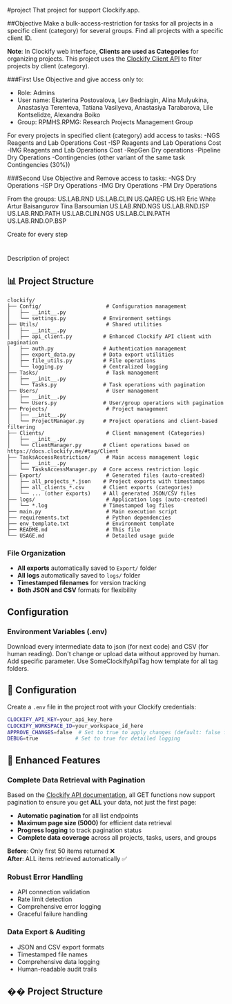 #project
That project for support Clockify.app.

##Objective
Make a bulk-access-restriction for tasks for all projects in a specific client (category) for several groups. 
Find all projects with a specific client ID.

**Note**: In Clockify web interface, **Clients are used as Categories** for organizing projects. This project uses the [Clockify Client API](https://docs.clockify.me/#tag/Client) to filter projects by client (category).

###First
Use Objective and give access only to:
- Role: Admins
- User name: Ekaterina Postovalova, Lev Bedniagin, Alina Mulyukina, Anastasiya Terenteva, Tatiana Vasilyeva, Anastasiya Tarabarova, Lile Kontselidze, Alexandra Boiko
- Group: RPMHS.RPMG: Research Projects Management Group

For every projects in specified client (category) add access to tasks:
-NGS Reagents and Lab Operations Cost
-ISP Reagents and Lab Operations Cost
-IMG Reagents and Lab Operations Cost
-RepGen Dry operations
-Pipeline Dry Operations
-Contingencies (other variant of the same task Contingencies (30%))

###Second
Use Objective and Remove access to tasks:
-NGS Dry Operations
-ISP Dry Operations
-IMG Dry Operations
-PM Dry Operations

From the groups:
US.LAB.RND
US.LAB.CLIN
US.QAREG
US.HR
Eric White
Artur Baisangurov
Tina Barsoumian
US.LAB.RND.NGS
US.LAB.RND.ISP
US.LAB.RND.PATH
US.LAB.CLIN.NGS
US.LAB.CLIN.PATH
US.LAB.RND.OP.BSP

Create for every step 

#
Description of project

## 📊 Project Structure

```
clockify/
├── Config/                     # Configuration management
│   ├── __init__.py
│   └── settings.py            # Environment settings
├── Utils/                      # Shared utilities
│   ├── __init__.py
│   ├── api_client.py          # Enhanced Clockify API client with pagination
│   ├── auth.py                # Authentication management
│   ├── export_data.py         # Data export utilities
│   ├── file_utils.py          # File operations
│   └── logging.py             # Centralized logging
├── Tasks/                      # Task management
│   ├── __init__.py
│   └── Tasks.py               # Task operations with pagination
├── Users/                      # User management
│   ├── __init__.py
│   └── Users.py               # User/group operations with pagination
├── Projects/                   # Project management
│   ├── __init__.py
│   └── ProjectManager.py      # Project operations and client-based filtering
├── Clients/                    # Client management (Categories)
│   ├── __init__.py
│   └── ClientManager.py       # Client operations based on https://docs.clockify.me/#tag/Client
├── TasksAccessRestriction/     # Main access management logic
│   ├── __init__.py
│   └── TasksAccessManager.py  # Core access restriction logic
├── Export/                     # Generated files (auto-created)
│   ├── all_projects_*.json    # Project exports with timestamps
│   ├── all_clients_*.csv      # Client exports (categories)
│   └── ... (other exports)    # All generated JSON/CSV files
├── logs/                       # Application logs (auto-created)
│   └── *.log                  # Timestamped log files
├── main.py                     # Main execution script
├── requirements.txt            # Python dependencies
├── env_template.txt            # Environment template
├── README.md                   # This file
└── USAGE.md                    # Detailed usage guide
```

### **File Organization**
- **All exports** automatically saved to `Export/` folder
- **All logs** automatically saved to `logs/` folder  
- **Timestamped filenames** for version tracking
- **Both JSON and CSV** formats for flexibility

## Configuration
### Environment Variables (.env) 

Download every intermediate data to json (for next code) and CSV (for human reading).
Don't change or upload data without approved by human. Add specific parameter.
Use SomeClockifyApiTag how template for all tag folders.  

## 🔧 Configuration

Create a `.env` file in the project root with your Clockify credentials:

```bash
CLOCKIFY_API_KEY=your_api_key_here
CLOCKIFY_WORKSPACE_ID=your_workspace_id_here
APPROVE_CHANGES=false  # Set to true to apply changes (default: false for safety)
DEBUG=true            # Set to true for detailed logging
```

## 🚀 Enhanced Features

### **Complete Data Retrieval with Pagination**
Based on the [Clockify API documentation](https://docs.clockify.me/), all GET functions now support pagination to ensure you get **ALL** your data, not just the first page:

- **Automatic pagination** for all list endpoints
- **Maximum page size (5000)** for efficient data retrieval
- **Progress logging** to track pagination status
- **Complete data coverage** across all projects, tasks, users, and groups

**Before**: Only first 50 items returned ❌  
**After**: ALL items retrieved automatically ✅

### **Robust Error Handling**
- API connection validation
- Rate limit detection
- Comprehensive error logging
- Graceful failure handling

### **Data Export & Auditing**
- JSON and CSV export formats
- Timestamped file names
- Comprehensive data logging
- Human-readable audit trails

## �� Project Structure